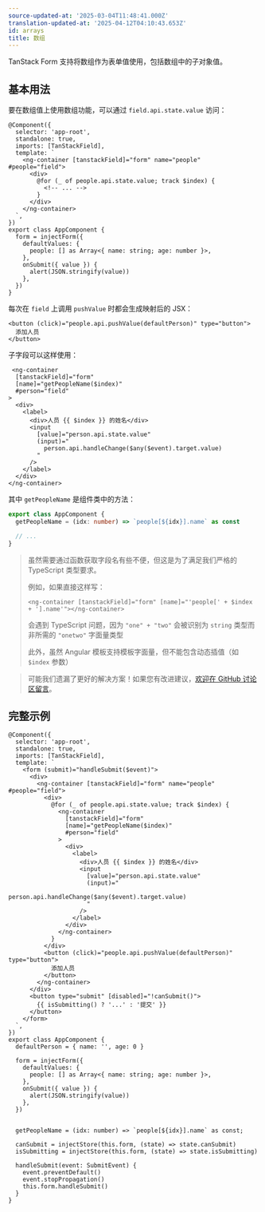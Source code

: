 ```yaml
---
source-updated-at: '2025-03-04T11:48:41.000Z'
translation-updated-at: '2025-04-12T04:10:43.653Z'
id: arrays
title: 数组
---
```

TanStack Form 支持将数组作为表单值使用，包括数组中的子对象值。

## 基本用法

要在数组值上使用数组功能，可以通过 `field.api.state.value` 访问：

```angular-ts
@Component({
  selector: 'app-root',
  standalone: true,
  imports: [TanStackField],
  template: `
    <ng-container [tanstackField]="form" name="people" #people="field">
      <div>
        @for (_ of people.api.state.value; track $index) {
          <!-- ... -->
        }
      </div>
    </ng-container>
  `,
})
export class AppComponent {
  form = injectForm({
    defaultValues: {
      people: [] as Array<{ name: string; age: number }>,
    },
    onSubmit({ value }) {
      alert(JSON.stringify(value))
    },
  })
}
```

每次在 `field` 上调用 `pushValue` 时都会生成映射后的 JSX：

```angular-html
<button (click)="people.api.pushValue(defaultPerson)" type="button">
  添加人员
</button>
```

子字段可以这样使用：

```angular-html
 <ng-container
  [tanstackField]="form"
  [name]="getPeopleName($index)"
  #person="field"
>
  <div>
    <label>
      <div>人员 {{ $index }} 的姓名</div>
      <input
        [value]="person.api.state.value"
        (input)="
          person.api.handleChange($any($event).target.value)
        "
      />
    </label>
  </div>
</ng-container>
```

其中 `getPeopleName` 是组件类中的方法：

```typescript
export class AppComponent {
  getPeopleName = (idx: number) => `people[${idx}].name` as const

  // ...
}
```

> 虽然需要通过函数获取字段名有些不便，但这是为了满足我们严格的 TypeScript 类型要求。
>
> 例如，如果直接这样写：
>
> ```angular-html
> <ng-container [tanstackField]="form" [name]="'people[' + $index + '].name'"></ng-container>
> ```
>
> 会遇到 TypeScript 问题，因为 `"one" + "two"` 会被识别为 `string` 类型而非所需的 `"onetwo"` 字面量类型
>
> 此外，虽然 Angular 模板支持模板字面量，但不能包含动态插值（如 `$index` 参数）

> 可能我们遗漏了更好的解决方案！如果您有改进建议，[欢迎在 GitHub 讨论区留言](https://github.com/TanStack/form/discussions)。

## 完整示例

```angular-ts
@Component({
  selector: 'app-root',
  standalone: true,
  imports: [TanStackField],
  template: `
    <form (submit)="handleSubmit($event)">
      <div>
        <ng-container [tanstackField]="form" name="people" #people="field">
          <div>
            @for (_ of people.api.state.value; track $index) {
              <ng-container
                [tanstackField]="form"
                [name]="getPeopleName($index)"
                #person="field"
              >
                <div>
                  <label>
                    <div>人员 {{ $index }} 的姓名</div>
                    <input
                      [value]="person.api.state.value"
                      (input)="
                        person.api.handleChange($any($event).target.value)
                      "
                    />
                  </label>
                </div>
              </ng-container>
            }
          </div>
          <button (click)="people.api.pushValue(defaultPerson)" type="button">
            添加人员
          </button>
        </ng-container>
      </div>
      <button type="submit" [disabled]="!canSubmit()">
        {{ isSubmitting() ? '...' : '提交' }}
      </button>
    </form>
  `,
})
export class AppComponent {
  defaultPerson = { name: '', age: 0 }

  form = injectForm({
    defaultValues: {
      people: [] as Array<{ name: string; age: number }>,
    },
    onSubmit({ value }) {
      alert(JSON.stringify(value))
    },
  })


  getPeopleName = (idx: number) => `people[${idx}].name` as const;

  canSubmit = injectStore(this.form, (state) => state.canSubmit)
  isSubmitting = injectStore(this.form, (state) => state.isSubmitting)

  handleSubmit(event: SubmitEvent) {
    event.preventDefault()
    event.stopPropagation()
    this.form.handleSubmit()
  }
}
```
